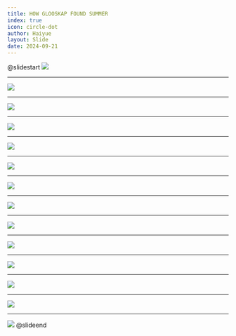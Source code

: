 ```yaml
---
title: HOW GLOOSKAP FOUND SUMMER
index: true
icon: circle-dot
author: Haiyue
layout: Slide
date: 2024-09-21
---
```

 
@slidestart
![](/data/english/reading/Level-K/HOW%20GLOOSKAP%20FOUND%20SUMMER/001.png)

---

![](/data/english/reading/Level-K/HOW%20GLOOSKAP%20FOUND%20SUMMER/002.png)

---

![](/data/english/reading/Level-K/HOW%20GLOOSKAP%20FOUND%20SUMMER/003.png)

---

![](/data/english/reading/Level-K/HOW%20GLOOSKAP%20FOUND%20SUMMER/004.png)

---

![](/data/english/reading/Level-K/HOW%20GLOOSKAP%20FOUND%20SUMMER/005.png)

---

![](/data/english/reading/Level-K/HOW%20GLOOSKAP%20FOUND%20SUMMER/006.png)

---

![](/data/english/reading/Level-K/HOW%20GLOOSKAP%20FOUND%20SUMMER/007.png)

---

![](/data/english/reading/Level-K/HOW%20GLOOSKAP%20FOUND%20SUMMER/008.png)

---

![](/data/english/reading/Level-K/HOW%20GLOOSKAP%20FOUND%20SUMMER/009.png)

---

![](/data/english/reading/Level-K/HOW%20GLOOSKAP%20FOUND%20SUMMER/010.png)

---

![](/data/english/reading/Level-K/HOW%20GLOOSKAP%20FOUND%20SUMMER/011.png)

---

![](/data/english/reading/Level-K/HOW%20GLOOSKAP%20FOUND%20SUMMER/012.png)

---

![](/data/english/reading/Level-K/HOW%20GLOOSKAP%20FOUND%20SUMMER/013.png)

---

![](/data/english/reading/Level-K/HOW%20GLOOSKAP%20FOUND%20SUMMER/014.png)
@slideend